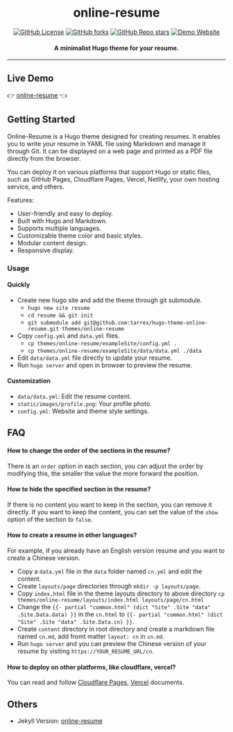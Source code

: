 <h1 align="center">online-resume</h1>

<p align="center">
  <a href="https://github.com/tarrex/hugo-theme-online-resume/blob/master/LICENSE"><img src="https://img.shields.io/github/license/tarrex/hugo-theme-online-resume?style=flat-square" alt="GitHub License"></a>
  <a href="https://github.com/tarrex/hugo-theme-online-resume/forks"><img src="https://img.shields.io/github/forks/tarrex/hugo-theme-online-resume?style=flat-square" alt="GitHub forks"></a>
  <a href="https://github.com/tarrex/hugo-theme-online-resume/stargazers"><img src="https://img.shields.io/github/stars/tarrex/hugo-theme-online-resume?style=flat-square" alt="GitHub Repo stars"></a>
  <a href="https://tarrex.github.io/online-resume"><img src="https://img.shields.io/website?down_color=red&down_message=down&style=flat-square&up_color=green&up_message=up&url=https%3A%2F%2Ftarrex.github.io%2Fonline-resume" alt="Demo Website"></a>
</p>

<h4 align="center">A minimalist Hugo theme for your resume.</h4>

---

## Live Demo

:point_right: [online-resume][Demo] :point_left:

## Getting Started

Online-Resume is a Hugo theme designed for creating resumes. It enables you to write your resume in YAML file using Markdown and manage it through Git. It can be displayed on a web page and printed as a PDF file directly from the browser.

You can deploy it on various platforms that support Hugo or static files, such as GitHub Pages, Cloudflare Pages, Vercel, Netlify, your own hosting service, and others.

Features:

- User-friendly and easy to deploy.
- Built with Hugo and Markdown.
- Supports multiple languages.
- Customizable theme color and basic styles.
- Modular content design.
- Responsive display.

### Usage

#### Quickly

- Create new hugo site and add the theme through git submodule.
  - `hugo new site resume`
  - `cd resume && git init`
  - `git submodule add git@github.com:tarrex/hugo-theme-online-resume.git themes/online-resume`
- Copy `config.yml` and `data.yml` files.
  - `cp themes/online-resume/exampleSite/config.yml .`
  - `cp themes/online-resume/exampleSite/data/data.yml ./data`
- Edit `data/data.yml` file directly to update your resume.
- Run `hugo server` and open in browser to preview the resume.

#### Customization

- `data/data.yml`: Edit the resume content.
- `static/images/profile.png`: Your profile photo.
- `config.yml`: Website and theme style settings.

## FAQ

#### How to change the order of the sections in the resume?

There is an `order` option in each section, you can adjust the order by modifying this, the smaller the value the more forward the position.

#### How to hide the specified section in the resume?

If there is no content you want to keep in the section, you can remove it directly. If you want to keep the content, you can set the value of the `show` option of the section to `false`.

#### How to create a resume in other languages?

For example, if you already have an English version resume and you want to create a Chinese version.
  - Copy a `data.yml` file in the `data` folder named `cn.yml` and edit the content.
  - Create `layouts/page` directories through `mkdir -p layouts/page`.
  - Copy `index.html` file in the theme layouts directory to above directory `cp themes/online-resume/layouts/index.html layouts/page/cn.html`
  - Change the `{{- partial "common.html" (dict "Site" .Site "data" .Site.Data.data) }}` in the `cn.html` to `{{- partial "common.html" (dict "Site" .Site "data" .Site.Data.cn) }}`.
  - Create `content` directory in root directory and create a markdown file named `cn.md`, add fromt matter `layout: cn` in `cn.md`.
  - Run `hugo server` and you can preview the Chinese version of your resume by visiting `https://YOUR_RESUME_URL/cn`.

#### How to deploy on other platforms, like cloudflare, vercel?

You can read and follow [Cloudflare Pages][Cloudflare Pages], [Vercel][Vercel] documents.

## Others

- Jekyll Version: [online-resume][Other Version]


[Demo]: https://tarrex.github.io/online-resume
[Cloudflare Pages]: https://developers.cloudflare.com/pages/framework-guides/deploy-a-hugo-site/
[Vercel]: https://vercel.com/guides/deploying-hugo-with-vercel
[Other Version]: https://github.com/tarrex/online-resume
